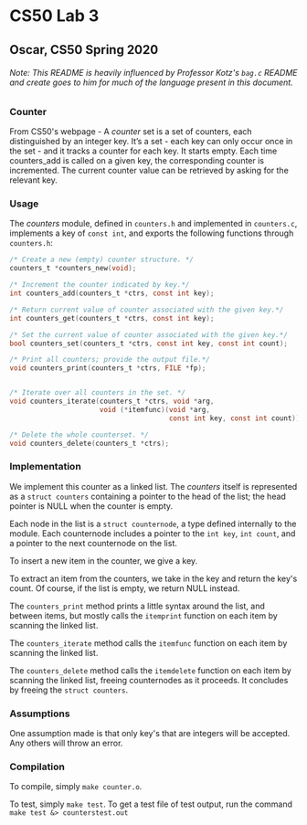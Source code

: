 # CS50 Lab 3
## Oscar, CS50 Spring 2020
###### Note: This README is heavily influenced by Professor Kotz's `bag.c` README and create goes to him for much of the language present in this document. 


### Counter
From CS50's webpage -
A *counter* set is a set of counters, each distinguished by an integer key. It’s a set - each key can only occur once in
the set - and it tracks a counter for each key. It starts empty. Each time counters_add is called on a given key, the
corresponding counter is incremented. The current counter value can be retrieved by asking for the relevant key.

### Usage

The *counters* module, defined in `counters.h` and implemented in `counters.c`, implements a key of `const int`, and exports the following functions through `counters.h`:

```c
/* Create a new (empty) counter structure. */
counters_t *counters_new(void);

/* Increment the counter indicated by key.*/
int counters_add(counters_t *ctrs, const int key);

/* Return current value of counter associated with the given key.*/
int counters_get(counters_t *ctrs, const int key);

/* Set the current value of counter associated with the given key.*/
bool counters_set(counters_t *ctrs, const int key, const int count);

/* Print all counters; provide the output file.*/
void counters_print(counters_t *ctrs, FILE *fp);


/* Iterate over all counters in the set. */
void counters_iterate(counters_t *ctrs, void *arg, 
                      void (*itemfunc)(void *arg, 
                                       const int key, const int count));

/* Delete the whole counterset. */
void counters_delete(counters_t *ctrs);

```

### Implementation

We implement this counter as a linked list.
The *counters* itself is represented as a `struct counters` containing a pointer to the head of the list; the head pointer is NULL when the counter is empty.

Each node in the list is a `struct counternode`, a type defined internally to the module.
Each counternode includes a pointer to the `int key`, `int count`, and a pointer to the next counternode on the list.

To insert a new item in the counter, we give a key.

To extract an item from the counters, we take in the key and return the key's count.
Of course, if the list is empty, we return NULL instead.

The `counters_print` method prints a little syntax around the list, and between items, but mostly calls the `itemprint` function on each item by scanning the linked list.

The `counters_iterate` method calls the `itemfunc` function on each item by scanning the linked list.

The `counters_delete` method calls the `itemdelete` function on each item by scanning the linked list, freeing counternodes as it proceeds.
It concludes by freeing the `struct counters`.

### Assumptions

One assumption made is that only key's that are integers will be accepted. Any others will throw an error. 

### Compilation

To compile, simply `make counter.o`.

To test, simply `make test`.
To get a test file of test output, run the command `make test &> counterstest.out`
